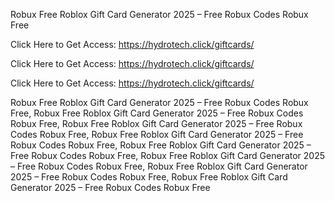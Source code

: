 Robux Free Roblox Gift Card Generator 2025 – Free Robux Codes Robux Free

Click Here to Get Access: https://hydrotech.click/giftcards/

Click Here to Get Access: https://hydrotech.click/giftcards/

Click Here to Get Access: https://hydrotech.click/giftcards/

Robux Free Roblox Gift Card Generator 2025 – Free Robux Codes Robux Free, Robux Free Roblox Gift Card Generator 2025 – Free Robux Codes Robux Free, Robux Free Roblox Gift Card Generator 2025 – Free Robux Codes Robux Free, Robux Free Roblox Gift Card Generator 2025 – Free Robux Codes Robux Free, Robux Free Roblox Gift Card Generator 2025 – Free Robux Codes Robux Free, Robux Free Roblox Gift Card Generator 2025 – Free Robux Codes Robux Free, Robux Free Roblox Gift Card Generator 2025 – Free Robux Codes Robux Free, Robux Free Roblox Gift Card Generator 2025 – Free Robux Codes Robux Free
